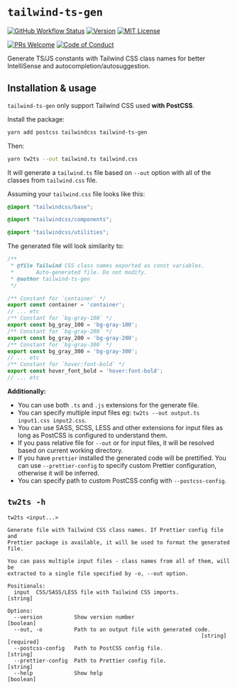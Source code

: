 # `tailwind-ts-gen`

[![GitHub Workflow Status][build-badge]][build] [![Version][version]][package] [![MIT License][license-badge]][license]

[![PRs Welcome][prs-welcome-badge]][prs-welcome]
[![Code of Conduct][coc-badge]][coc]

Generate TS/JS constants with Tailwind CSS class names for better IntelliSense and autocompletion/autosuggestion.

## Installation & usage

`tailwind-ts-gen` only support Tailwind CSS used __with PostCSS__.

Install the package:
```bash
yarn add postcss tailwindcss tailwind-ts-gen
```

Then:
```bash
yarn tw2ts --out tailwind.ts tailwind.css
```

It will generate a `tailwind.ts` file based on `--out` option with all of the classes from `tailwind.css` file. 

Assuming your `tailwind.css` file looks like this:

```css
@import "tailwindcss/base";

@import "tailwindcss/components";

@import "tailwindcss/utilities";
```

The generated file will look similarity to:
```ts
/**
 * @file Tailwind CSS class names exported as const variables.
 *       Auto-generated file. Do not modify.
 * @author tailwind-ts-gen
 */

/** Constant for `container` */
export const container = 'container';
// ... etc
/** Constant for `bg-gray-100` */
export const bg_gray_100 = 'bg-gray-100';
/** Constant for `bg-gray-200` */
export const bg_gray_200 = 'bg-gray-200';
/** Constant for `bg-gray-300` */
export const bg_gray_300 = 'bg-gray-300';
// ... etc
/** Constant for `hover:font-bold` */
export const hover_font_bold = 'hover:font-bold';
// ... etc
```

__Additionally:__

- You can use both `.ts` and `.js` extensions for the generate file.
- You can specify multiple input files eg: `tw2ts --out output.ts input1.css input2.css`.
- You can use SASS, SCSS, LESS and other extensions for input files as long as PostCSS is configured to understand them.
- If you pass relative file for `--out` or for input files, it will be resolved based on current working directory.
- If you have `prettier` installed the generated code will be prettified. You can use `--prettier-config` to specify custom Prettier configuration, otherwise it will be inferred.
- You can specify path to custom PostCSS config with `--postcss-config`.

## `tw2ts -h`

```
tw2ts <input...>

Generate file with Tailwind CSS class names. If Prettier config file and
Prettier package is available, it will be used to format the generated file.

You can pass multiple input files - class names from all of them, will be
extracted to a single file specified by -o, --out option.

Positionals:
  input  CSS/SASS/LESS file with Tailwind CSS imports.                  [string]

Options:
  --version          Show version number                               [boolean]
  --out, -o          Path to an output file with generated code.
                                                             [string] [required]
  --postcss-config   Path to PostCSS config file.                       [string]
  --prettier-config  Path to Prettier config file.                      [string]
  --help             Show help                                         [boolean]
```

[version]: https://img.shields.io/npm/v/tailwind-ts-gen.svg?style=flat-square
[package]: https://www.npmjs.com/package/tailwind-ts-gen
[build]: https://github.com/zamotany/tailwind-ts-gen/actions
[build-badge]: https://img.shields.io/github/workflow/status/zamotany/tailwind-ts-gen/Node%20CI?style=flat-square
[license-badge]: https://img.shields.io/npm/l/tailwind-ts-gen.svg?style=flat-square
[license]: https://opensource.org/licenses/MIT
[prs-welcome-badge]: https://img.shields.io/badge/PRs-welcome-brightgreen.svg?style=flat-square
[prs-welcome]: http://makeapullrequest.com
[coc-badge]: https://img.shields.io/badge/code%20of-conduct-ff69b4.svg?style=flat-square
[coc]: https://github.com/zamotany/tailwind-ts-gen/blob/master/CODE_OF_CONDUCT.md
